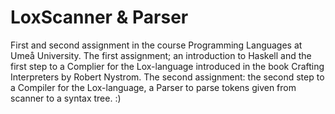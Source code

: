 ﻿# LoxScanner & Parser
First and second assignment in the course Programming Languages at Umeå University. 
The first assignment; an introduction to Haskell and the first step to a Complier for the Lox-language introduced in the book Crafting Interpreters by Robert Nystrom. 
The second assignment: the second step to a Compiler for the Lox-language, a Parser to parse tokens given from scanner to a syntax tree. 
:)
